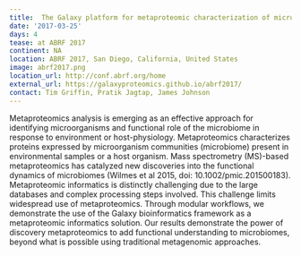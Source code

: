 ```yaml
---
title:  The Galaxy platform for metaproteomic characterization of microbiomes
date: '2017-03-25'
days: 4
tease: at ABRF 2017
continent: NA
location: ABRF 2017, San Diego, California, United States
image: abrf2017.png
location_url: http://conf.abrf.org/home
external_url: https://galaxyproteomics.github.io/abrf2017/
contact: Tim Griffin, Pratik Jagtap, James Johnson
---
```

Metaproteomics analysis is emerging as an effective approach for identifying
microorganisms and functional role of the microbiome in response to environment
or host-physiology. Metaproteomics characterizes proteins expressed by
microorganism communities (microbiome) present in environmental samples or a
host organism. Mass spectrometry (MS)-based metaproteomics has catalyzed new
discoveries into the functional dynamics of microbiomes (Wilmes et al 2015,
doi: 10.1002/pmic.201500183). Metaproteomic informatics is distinctly
challenging due to the large databases and complex processing steps involved.
This challenge limits widespread use of metaproteomics. Through modular
workflows, we demonstrate the use of the Galaxy bioinformatics framework as a
metaproteomic informatics solution. Our results demonstrate the power of
discovery metaproteomics to add functional understanding to microbiomes, beyond
what is possible using traditional metagenomic approaches.
